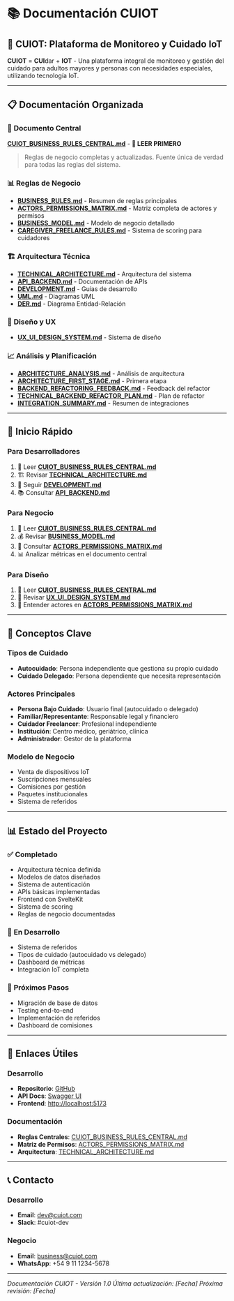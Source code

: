 # 📚 Documentación CUIOT

## 🏥 **CUIOT: Plataforma de Monitoreo y Cuidado IoT**

**CUIOT** = **CUI**dar + **IOT** - Una plataforma integral de monitoreo y gestión del cuidado para adultos mayores y personas con necesidades especiales, utilizando tecnología IoT.

---

## 📋 **Documentación Organizada**

### 🎯 **Documento Central**
**[CUIOT_BUSINESS_RULES_CENTRAL.md](./CUIOT_BUSINESS_RULES_CENTRAL.md)** - **📖 LEER PRIMERO**
> Reglas de negocio completas y actualizadas. Fuente única de verdad para todas las reglas del sistema.

### 📊 **Reglas de Negocio**
- **[BUSINESS_RULES.md](./BUSINESS_RULES.md)** - Resumen de reglas principales
- **[ACTORS_PERMISSIONS_MATRIX.md](./ACTORS_PERMISSIONS_MATRIX.md)** - Matriz completa de actores y permisos
- **[BUSINESS_MODEL.md](./BUSINESS_MODEL.md)** - Modelo de negocio detallado
- **[CAREGIVER_FREELANCE_RULES.md](./CAREGIVER_FREELANCE_RULES.md)** - Sistema de scoring para cuidadores

### 🏗️ **Arquitectura Técnica**
- **[TECHNICAL_ARCHITECTURE.md](./TECHNICAL_ARCHITECTURE.md)** - Arquitectura del sistema
- **[API_BACKEND.md](./API_BACKEND.md)** - Documentación de APIs
- **[DEVELOPMENT.md](./DEVELOPMENT.md)** - Guías de desarrollo
- **[UML.md](./UML.md)** - Diagramas UML
- **[DER.md](./DER.md)** - Diagrama Entidad-Relación

### 🎨 **Diseño y UX**
- **[UX_UI_DESIGN_SYSTEM.md](./UX_UI_DESIGN_SYSTEM.md)** - Sistema de diseño

### 📈 **Análisis y Planificación**
- **[ARCHITECTURE_ANALYSIS.md](./ARCHITECTURE_ANALYSIS.md)** - Análisis de arquitectura
- **[ARCHITECTURE_FIRST_STAGE.md](./ARCHITECTURE_FIRST_STAGE.md)** - Primera etapa
- **[BACKEND_REFACTORING_FEEDBACK.md](./BACKEND_REFACTORING_FEEDBACK.md)** - Feedback del refactor
- **[TECHNICAL_BACKEND_REFACTOR_PLAN.md](./TECHNICAL_BACKEND_REFACTOR_PLAN.md)** - Plan de refactor
- **[INTEGRATION_SUMMARY.md](./INTEGRATION_SUMMARY.md)** - Resumen de integraciones

---

## 🚀 **Inicio Rápido**

### **Para Desarrolladores**
1. 📖 Leer **[CUIOT_BUSINESS_RULES_CENTRAL.md](./CUIOT_BUSINESS_RULES_CENTRAL.md)**
2. 🏗️ Revisar **[TECHNICAL_ARCHITECTURE.md](./TECHNICAL_ARCHITECTURE.md)**
3. 🔧 Seguir **[DEVELOPMENT.md](./DEVELOPMENT.md)**
4. 📚 Consultar **[API_BACKEND.md](./API_BACKEND.md)**

### **Para Negocio**
1. 📖 Leer **[CUIOT_BUSINESS_RULES_CENTRAL.md](./CUIOT_BUSINESS_RULES_CENTRAL.md)**
2. 💰 Revisar **[BUSINESS_MODEL.md](./BUSINESS_MODEL.md)**
3. 👥 Consultar **[ACTORS_PERMISSIONS_MATRIX.md](./ACTORS_PERMISSIONS_MATRIX.md)**
4. 📊 Analizar métricas en el documento central

### **Para Diseño**
1. 📖 Leer **[CUIOT_BUSINESS_RULES_CENTRAL.md](./CUIOT_BUSINESS_RULES_CENTRAL.md)**
2. 🎨 Revisar **[UX_UI_DESIGN_SYSTEM.md](./UX_UI_DESIGN_SYSTEM.md)**
3. 👥 Entender actores en **[ACTORS_PERMISSIONS_MATRIX.md](./ACTORS_PERMISSIONS_MATRIX.md)**

---

## 🎯 **Conceptos Clave**

### **Tipos de Cuidado**
- **Autocuidado**: Persona independiente que gestiona su propio cuidado
- **Cuidado Delegado**: Persona dependiente que necesita representación

### **Actores Principales**
- **Persona Bajo Cuidado**: Usuario final (autocuidado o delegado)
- **Familiar/Representante**: Responsable legal y financiero
- **Cuidador Freelancer**: Profesional independiente
- **Institución**: Centro médico, geriátrico, clínica
- **Administrador**: Gestor de la plataforma

### **Modelo de Negocio**
- Venta de dispositivos IoT
- Suscripciones mensuales
- Comisiones por gestión
- Paquetes institucionales
- Sistema de referidos

---

## 📊 **Estado del Proyecto**

### ✅ **Completado**
- Arquitectura técnica definida
- Modelos de datos diseñados
- Sistema de autenticación
- APIs básicas implementadas
- Frontend con SvelteKit
- Sistema de scoring
- Reglas de negocio documentadas

### 🚧 **En Desarrollo**
- Sistema de referidos
- Tipos de cuidado (autocuidado vs delegado)
- Dashboard de métricas
- Integración IoT completa

### 🎯 **Próximos Pasos**
- Migración de base de datos
- Testing end-to-end
- Implementación de referidos
- Dashboard de comisiones

---

## 🔗 **Enlaces Útiles**

### **Desarrollo**
- **Repositorio**: [GitHub](https://github.com/your-org/cuiot)
- **API Docs**: [Swagger UI](http://localhost:8000/docs)
- **Frontend**: [http://localhost:5173](http://localhost:5173)

### **Documentación**
- **Reglas Centrales**: [CUIOT_BUSINESS_RULES_CENTRAL.md](./CUIOT_BUSINESS_RULES_CENTRAL.md)
- **Matriz de Permisos**: [ACTORS_PERMISSIONS_MATRIX.md](./ACTORS_PERMISSIONS_MATRIX.md)
- **Arquitectura**: [TECHNICAL_ARCHITECTURE.md](./TECHNICAL_ARCHITECTURE.md)

---

## 📞 **Contacto**

### **Desarrollo**
- **Email**: dev@cuiot.com
- **Slack**: #cuiot-dev

### **Negocio**
- **Email**: business@cuiot.com
- **WhatsApp**: +54 9 11 1234-5678

---

*Documentación CUIOT - Versión 1.0*
*Última actualización: [Fecha]*
*Próxima revisión: [Fecha]* 